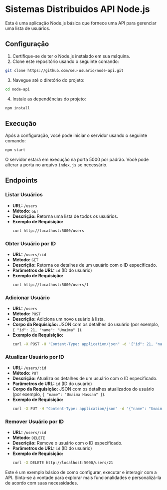 

# Sistemas Distribuidos API Node.js 

Esta é uma aplicação Node.js básica que fornece uma API para gerenciar uma lista de usuários.

## Configuração

1. Certifique-se de ter o Node.js instalado em sua máquina.
2. Clone este repositório usando o seguinte comando:

```bash
git clone https://github.com/seu-usuario/node-api.git
```

3. Navegue até o diretório do projeto:

```bash
cd node-api
```

4. Instale as dependências do projeto:

```bash
npm install
```

## Execução

Após a configuração, você pode iniciar o servidor usando o seguinte comando:

```bash
npm start
```

O servidor estará em execução na porta 5000 por padrão. Você pode alterar a porta no arquivo `index.js` se necessário.

## Endpoints

### Listar Usuários

- **URL:** `/users`
- **Método:** `GET`
- **Descrição:** Retorna uma lista de todos os usuários.
- **Exemplo de Requisição:**
  ```bash
  curl http://localhost:5000/users
  ```

### Obter Usuário por ID

- **URL:** `/users/:id`
- **Método:** `GET`
- **Descrição:** Retorna os detalhes de um usuário com o ID especificado.
- **Parâmetros de URL:** `id` (ID do usuário)
- **Exemplo de Requisição:**
  ```bash
  curl http://localhost:5000/users/1
  ```

### Adicionar Usuário

- **URL:** `/users`
- **Método:** `POST`
- **Descrição:** Adiciona um novo usuário à lista.
- **Corpo da Requisição:** JSON com os detalhes do usuário (por exemplo, `{ "id": 21, "name": "Umaima" }`).
- **Exemplo de Requisição:**
  ```bash
  curl -X POST -H "Content-Type: application/json" -d '{"id": 21, "name": "Umaima"}' http://localhost:5000/users
  ```

### Atualizar Usuário por ID

- **URL:** `/users/:id`
- **Método:** `PUT`
- **Descrição:** Atualiza os detalhes de um usuário com o ID especificado.
- **Parâmetros de URL:** `id` (ID do usuário)
- **Corpo da Requisição:** JSON com os detalhes atualizados do usuário (por exemplo, `{ "name": "Umaima Hassan" }`).
- **Exemplo de Requisição:**
  ```bash
  curl -X PUT -H "Content-Type: application/json" -d '{"name": "Umaima Hassan"}' http://localhost:5000/users/21
  ```

### Remover Usuário por ID

- **URL:** `/users/:id`
- **Método:** `DELETE`
- **Descrição:** Remove o usuário com o ID especificado.
- **Parâmetros de URL:** `id` (ID do usuário)
- **Exemplo de Requisição:**
  ```bash
  curl -X DELETE http://localhost:5000/users/21
  ```

Este é um exemplo básico de como configurar, executar e interagir com a API. Sinta-se à vontade para explorar mais funcionalidades e personalizá-la de acordo com suas necessidades.

